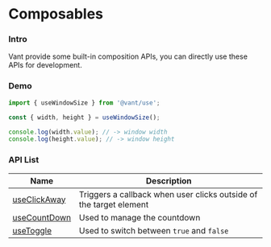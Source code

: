 # Composables

### Intro

Vant provide some built-in composition APIs, you can directly use these APIs for development.

### Demo

```js
import { useWindowSize } from '@vant/use';

const { width, height } = useWindowSize();

console.log(width.value); // -> window width
console.log(height.value); // -> window height
```

### API List

| Name | Description |
| --- | --- |
| [useClickAway](#/en-US/use-click-away) | Triggers a callback when user clicks outside of the target element |
| [useCountDown](#/en-US/use-count-down) | Used to manage the countdown |
| [useToggle](#/en-US/use-toggle) | Used to switch between `true` and `false` |
